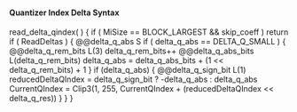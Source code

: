 #### Quantizer Index Delta Syntax

<div class="syntax">
read_delta_qindex( ) {
    if ( MiSize == BLOCK_LARGEST && skip_coeff )
        return
    if ( ReadDeltas ) {
        @@delta_q_abs                                                   S
        if ( delta_q_abs == DELTA_Q_SMALL ) {
            @@delta_q_rem_bits                                          L(3)
            delta_q_rem_bits++
            @@delta_q_abs_bits                                          L(delta_q_rem_bits)
            delta_q_abs = delta_q_abs_bits + (1 << delta_q_rem_bits) + 1
        }
        if (delta_q_abs) {
            @@delta_q_sign_bit                                          L(1)
            reducedDeltaQIndex = delta_q_sign_bit ? -delta_q_abs : delta_q_abs
            CurrentQIndex = Clip3(1, 255, CurrentQIndex + (reducedDeltaQIndex << delta_q_res))
        }
    }
}
</div>
